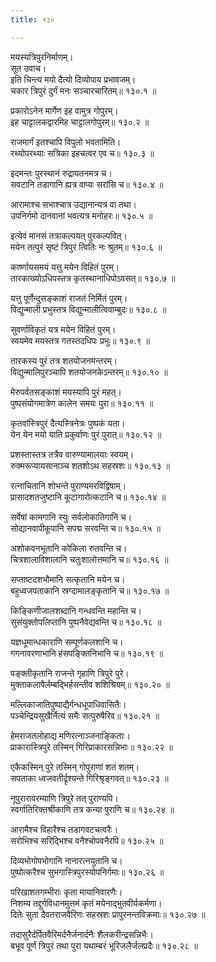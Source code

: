 ```yaml
---
title: १३०

---
```

मयस्यत्रिपुरनिर्माणम्।  
सूत उवाच।  
इति चिन्त्य मयो दैत्यो दिव्योपाय प्रभावजम्।  
चकार त्रिपुरं दुर्गं मनः सञ्चारचारितम्॥ १३०.१ ॥  
  
प्रकारोऽनेन मार्गेण इह वामुत्र गोपुरम्।  
इह चाट्टालकद्वारमिह चाट्टालगोपुरम्॥ १३०.२ ॥  
  
राजमार्गं इतश्चापि विपुलो भवतामिति।  
रथ्योपरथ्याः सत्रिका इहचत्वर एव च॥ १३०.३ ॥  
  
इदमन्तः पुरस्थानं रुद्रायतनमत्र च।  
सवटानि तडागानि ह्यत्र वाप्यः सरांसि च॥ १३०.४ ॥  
  
आरामाश्च सभाश्चात्र उद्यानान्यत्र वा तथा।  
उपनिर्गमो दानवानां भवत्यत्र मनोहरः॥ १३०.५ ॥  
  
इत्येवं मानसं तत्राकल्पयत् पुरकल्पवित्।  
मयेन तत्पुरं सृष्टं त्रिपुरं त्वितिः नः श्रुतम्॥ १३०.६ ॥  
  
कार्ष्णायसमयं यत्तु मयेन विहितं पुरम्।  
तारकाख्योऽधिपस्तत्र कृतस्थानाधिपोऽवसत्॥ १३०.७ ॥  
  
यत्तु पूर्णेन्दुसङ्काशं राजतं निर्मितं पुरम्।  
विद्युन्माली प्रभुस्तत्र विद्युन्मालीत्विवाम्बुदः॥ १३०.८ ॥  
  
सुवर्णाविकृतं यत्र मयेन विहितं पुरम्।  
स्वयमेव मयस्तत्र गतस्तदधिपः प्रभुः॥ १३०.९ ॥  
  
तारकस्य पुरं तत्र शतयोजनमन्तरम्।  
विद्युन्मालिपुरञ्चापि शतयोजनकेऽन्तरम्॥ १३०.१० ॥  
  
मेरुपर्वतसङ्काशं मयस्यापि पुरं महत्।  
पुष्पसंयोगमात्रेण कालेन समयः पुरा॥ १३०.११ ॥  
  
कृतवांस्त्रिपुरं दैत्यस्त्रिनेत्रः पुष्पकं यता।  
येन येन मयो याति प्रकुर्वाणः पुरं पुरात्॥ १३०.१२ ॥  
  
प्रशस्तास्तत्र तत्रैव वारुण्यामालयाः स्वयम्।  
रुक्मरूप्यायसानाञ्च शतशोऽथ सहस्रशः॥ १३०.१३ ॥  
  
रत्नाचितानि शोभन्ते पुराण्यमरविद्विषाम्।  
प्रासादशतजुष्टानि कूटागारोत्कटानि च॥ १३०.१४ ॥  
  
सर्वेषां कामगानि स्युः सर्वलोकातिगानि च।  
सोद्यानवापीकूपानि सपद्म सरवन्ति च॥ १३०.१५ ॥  
  
अशोकवनभूतानि कोकिला रुतवन्ति च।  
चित्रशालाविशालानि चतुःशालोत्तमानि च॥ १३०.१६ ॥  
  
सप्ताष्टदशभौमानि सत्कृतानि मयेन च।  
बहुध्वजपताकानि स्रग्दामालङ्कृतानि च॥ १३०.१७ ॥  
  
किङ्किणीजालशब्दानि गन्धवन्ति महान्ति च।  
सुसंयुक्तोपलिप्तानि पुष्पनैवेद्यवन्ति च॥ १३०.१८ ॥  
  
यज्ञधूमान्धकाराणि सम्पूर्णकलशानि च।  
गगनावरणाभानि हंसपङ्क्तिनिभानि च॥ १३०.१९ ॥  
  
पङ्क्तीकृतानि राजन्ते गृहाणि त्रिपुरे पुरे।  
मुक्ताकलापैर्लम्बद्भिर्हसन्तीव शशिश्रियम्॥ १३०.२० ॥  
  
मल्लिकाजातिपुष्पाद्यैर्गन्धधूपाधिवासितैः।  
पञ्चेन्द्रियसुखैर्नित्यं समैः सत्पुरुषैरिव॥ १३०.२१ ॥  
  
हेमराजतलोहाद्य मणिरत्नाञ्जनाङ्किताः।  
प्राकारास्त्रिपुरे तस्मिन् गिरिप्राकारसन्निभाः॥ १३०.२२ ॥  
  
एकैकस्मिन् पुरे तस्मिन् गोपुराणां शतं शतम्।  
सपताका ध्वजवतीर्द्रृश्यन्ते गिरिश्रृङ्गवत्॥ १३०.२३ ॥  
  
नूपुरारावरम्याणि त्रिपुरे तत् पुराण्यपि।  
स्वर्गातिरिक्तश्रीकाणि तत्र कन्या पुराणि च॥ १३०.२४ ॥  
  
आरामैश्च विहारैश्च तडागवटचत्वरैः।  
सरोभिश्च सरिद्भिश्च वनैश्चोपवनैरपि॥ १३०.२५ ॥  
  
दिव्यभोगोपभोगानि नानारत्नयुतानि च।  
पुष्पोत्करैश्च सुभगास्त्रिपुरस्योपनिर्गमाः॥ १३०.२६ ॥  
  
परिखाशतगम्भीराः कृता मायानिवारणैः।  
निशम्य तद्दुर्गविधानमुत्तमं कृतं मयेनाद्भुतवीर्यकर्मणा।  
दितेः सुता दैवतराजवैरिणः सहस्रशः प्रापुरनन्तविक्रमाः॥ १३०.२७ ॥  
  
तदासुरैर्दर्पितवैरिमर्दनैर्जनार्दनैः शैलकरीन्द्रसन्निभैः।  
बभूव पूर्णं त्रिपुरं तथा पुरा यथाम्बरं भूरिजलैर्जलप्रदैः॥ १३०.२८ ॥